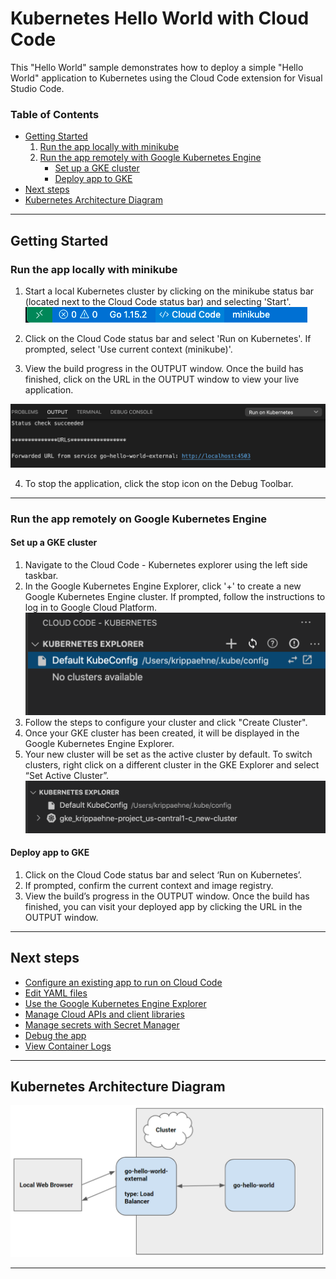 # Kubernetes Hello World with Cloud Code


This "Hello World" sample demonstrates how to deploy a simple "Hello World" application to Kubernetes using the Cloud Code extension for Visual Studio Code.

### Table of Contents
* [Getting Started](#getting-started)
    1. [Run the app locally with minikube](#run-the-app-locally-with-minikube)
    2. [Run the app remotely with Google Kubernetes Engine](#run-the-app-remotely-with-google-kubernetes-engine)
        * [Set up a GKE cluster](#set-up-a-gke-cluster)
        * [Deploy app to GKE](#deploy-app-to-gke)
* [Next steps](#next-steps)
* [Kubernetes Architecture Diagram](#kubernetes-architecture-diagram)

---
## Getting Started

### Run the app locally with minikube

1. Start a local Kubernetes cluster by clicking on the minikube status bar (located next to the Cloud Code status bar) and selecting 'Start'. 
![image](./img/status-bar.png) 

2. Click on the Cloud Code status bar and select 'Run on Kubernetes'. If prompted, select 'Use current context (minikube)'.

3. View the build progress in the OUTPUT window. Once the build has finished, click on the URL in the OUTPUT window to view your live application.

![image](./img/kubernetes-url.png)

4.  To stop the application, click the stop icon on the Debug Toolbar.

---
### Run the app remotely on Google Kubernetes Engine

#### Set up a GKE cluster

1. Navigate to the Cloud Code - Kubernetes explorer using the left side taskbar.
2. In the Google Kubernetes Engine Explorer, click '+' to create a new Google Kubernetes Engine cluster. If prompted, follow the instructions to log in to Google Cloud Platform.
![image](./img/kubernetes-explorer.png)
3. Follow the steps to configure your cluster and click "Create Cluster".
4. Once your GKE cluster has been created, it will be displayed in the Google Kubernetes Engine Explorer.
5. Your new cluster will be set as the active cluster by default. To switch clusters, right click on a different cluster in the GKE Explorer and select “Set Active Cluster”. 
![image](./img/kubernetes-explorer-new-cluster.png)

#### Deploy app to GKE

1. Click on the Cloud Code status bar and select ‘Run on Kubernetes’.
2. If prompted, confirm the current context and image registry.
3. View the build’s progress in the OUTPUT window. Once the build has finished, you can visit your deployed app by clicking the URL in the OUTPUT window.

---
## Next steps
* [Configure an existing app to run on Cloud Code](https://cloud.google.com/code/docs/vscode/setting-up-an-existing-app)
* [Edit YAML files](https://cloud.google.com/code/docs/vscode/yaml-editing)
* [Use the Google Kubernetes Engine Explorer](https://cloud.google.com/code/docs/vscode/using-the-gke-explorer)
* [Manage Cloud APIs and client libraries](https://cloud.google.com/code/docs/vscode/client-libraries)
* [Manage secrets with Secret Manager](https://cloud.google.com/code/docs/vscode/secret-manager)
* [Debug the app](https://cloud.google.com/code/docs/vscode/debug)
* [View Container Logs](https://cloud.google.com/code/docs/vscode/logging)

---
## Kubernetes Architecture Diagram
![Architecture Diagram](./img/diagram.png)

----
